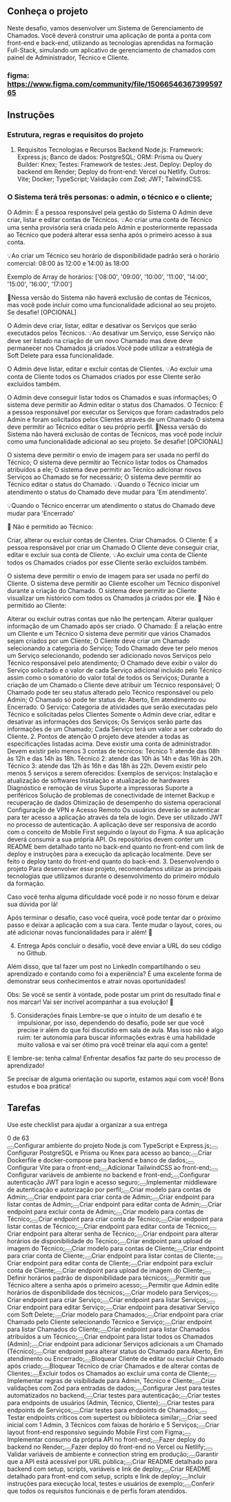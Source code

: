 ## Conheça o projeto

Neste desafio, vamos desenvolver um Sistema de Gerenciamento de Chamados. Você deverá construir uma aplicação de ponta a ponta com front-end e back-end, utilizando as tecnologias aprendidas na formação Full-Stack, simulando um aplicativo de gerenciamento de chamados com painel de Administrador, Técnico e Cliente.

### figma: https://www.figma.com/community/file/1506654636739959765

## Instruções

### Estrutura, regras e requisitos do projeto

1. Requisitos
   Tecnologias e Recursos
   Backend Node.js:
   Framework: Express.js;
   Banco de dados: PostgreSQL;
   ORM: Prisma ou Query Builder: Knex;
   Testes:
   Framework de testes: Jest.
   Deploy:
   Deploy do backend em Render;
   Deploy do front-end: Vercel ou Netlify.
   Outros:
   Vite;
   Docker;
   TypeScript;
   Validação com Zod;
   JWT;
   TailwindCSS.

### O Sistema terá três personas: o admin, o técnico e o cliente;

O Admin: É a pessoa responsável pela gestão do Sistema
O Admin deve criar, listar e editar contas de Técnicos.
💡Ao criar uma conta de Técnico uma senha provisória será criada pelo Admin e posteriormente repassada ao Técnico que poderá alterar essa senha após o primeiro acesso à sua conta.

💡Ao criar um Técnico seu horário de disponibilidade padrão será o horário comercial: 08:00 às 12:00 e 14:00 às 18:00

Exemplo de Array de horários: ['08:00', '09:00', '10:00', '11:00', '14:00', '15:00', '16:00', '17:00']

🚩Nessa versão do Sistema não haverá exclusão de contas de Técnicos, mas você pode incluir como uma funcionalidade adicional ao seu projeto. Se desafie! [OPCIONAL]

O Admin deve criar, listar, editar e desativar os Serviços que serão executados pelos Técnicos.
💡Ao desativar um Serviço, esse Serviço não deve ser listado na criação de um novo Chamado mas deve deve permanecer nos Chamados já criados.Você pode utilizar a estratégia de Soft Delete para essa funcionalidade.

O Admin deve listar, editar e excluir contas de Clientes.
💡️Ao excluir uma conta de Cliente todos os Chamados criados por esse Cliente serão excluídos também.

O Admin deve conseguir listar todos os Chamados e suas informações;
O sistema deve permitir ao Admin editar o status dos Chamados.
O Técnico: É a pessoa responsável por executar os Serviços que foram cadastrados pelo Admin e foram solicitados pelos Clientes através de um Chamado
O sistema deve permitir ao Técnico editar o seu próprio perfil.
🚩Nessa versão do Sistema não haverá exclusão de contas de Técnicos, mas você pode incluir como uma funcionalidade adicional ao seu projeto. Se desafie! [OPCIONAL]

O sistema deve permitir o envio de imagem para ser usada no perfil do Técnico;
O sistema deve permitir ao Técnico listar todos os Chamados atribuídos a ele;
O sistema deve permitir ao Técnico adicionar novos Serviços ao Chamado se for necessário;
O sistema deve permitir ao Técnico editar o status do Chamado.
💡️Quando o Técnico iniciar um atendimento o status do Chamado deve mudar para 'Em atendimento'.

💡️Quando o Técnico encerrar um atendimento o status do Chamado deve mudar para 'Encerrado'

🚫 Não é permitido ao Técnico:

Criar, alterar ou excluir contas de Clientes.
Criar Chamados.
O Cliente: É a pessoa responsável por criar um Chamado
O Cliente deve conseguir criar, editar e excluir sua conta de Cliente.
💡️Ao excluir uma conta de Cliente todos os Chamados criados por esse Cliente serão excluídos também.

O sistema deve permitir o envio de imagem para ser usada no perfil do Cliente.
O sistema deve permitir ao Cliente escolher um Técnico disponível durante a criação do Chamado.
O sistema deve permitir ao Cliente visualizar um histórico com todos os Chamados já criados por ele.
🚫 Não é permitido ao Cliente:

Alterar ou excluir outras contas que não lhe pertençam.
Alterar qualquer informação de um Chamado após ser criado.
O Chamado: É a relação entre um Cliente e um Técnico
O sistema deve permitir que vários Chamados sejam criados por um Cliente;
O Cliente deve criar um Chamado selecionando a categoria do Serviço;
Todo Chamado deve ter pelo menos um Serviço selecionando, podendo ser adicionado novos Serviços pelo Técnico responsável pelo atendimento;
O Chamado deve exibir o valor do Serviço solicitado e o valor de cada Serviço adicional incluído pelo Técnico assim como o somatório do valor total de todos os Serviços;
Durante a criação de um Chamado o Cliente deve atribuir um Técnico responsável;
O Chamado pode ter seu status alterado pelo Técnico responsável ou pelo Admin;
O Chamado só pode ter status de: Aberto, Em atendimento ou Encerrado.
O Serviço: Categoria de atividades que serão executadas pelo Técnico e solicitadas pelos Clientes
Somente o Admin deve criar, editar e desativar as informações dos Serviços;
Os Serviços serão parte das informações de um Chamado;
Cada Serviço terá um valor a ser cobrado do Cliente. 2. Pontos de atenção
O projeto deve atender a todas as especificações listadas acima.
Deve existir uma conta de administrador.
Devem existir pelo menos 3 contas de técnicos:
Técnico 1: atende das 08h às 12h e das 14h às 18h.
Técnico 2: atende das 10h às 14h e das 16h às 20h.
Técnico 3: atende das 12h às 16h e das 18h às 22h.
Devem existir pelo menos 5 serviços a serem oferecidos:
Exemplos de serviços:
Instalação e atualização de softwares
Instalação e atualização de hardwares
Diagnóstico e remoção de vírus
Suporte a impressoras
Suporte a periféricos
Solução de problemas de conectividade de internet
Backup e recuperação de dados
Otimização de desempenho do sistema operacional
Configuração de VPN e Acesso Remoto
Os usuários deverão se autenticar para ter acesso a aplicação através da tela de login. Deve ser utilizado JWT no processo de autenticação.
A aplicação deve ser responsiva de acordo com o conceito de Mobile First seguindo o layout do Figma.
A sua aplicação deverá consumir a sua própria API.
Os repositórios devem conter um README bem detalhado tanto no back-end quanto no front-end com link de deploy e instruções para a execução da aplicação localmente.
Deve ser feito o deploy tanto do front-end quanto do back-end. 3. Desenvolvendo o projeto
Para desenvolver esse projeto, recomendamos utilizar as principais tecnologias que utilizamos durante o desenvolvimento do primeiro módulo da formação.

Caso você tenha alguma dificuldade você pode ir no nosso
fórum
e deixar sua dúvida por lá!

Após terminar o desafio, caso você queira, você pode tentar dar o próximo passo e deixar a aplicação com a sua cara. Tente mudar o layout, cores, ou até adicionar novas funcionalidades para ir além! 🚀

4. Entrega
   Após concluir o desafio, você deve enviar a URL do seu código no Github.

Além disso, que tal fazer um post no LinkedIn compartilhando o seu aprendizado e contando como foi a experiência? É uma excelente forma de demonstrar seus conhecimentos e atrair novas oportunidades!

Obs: Se você se sentir à vontade, pode postar um print do resultado final e nos marcar! Vai ser incrível acompanhar a sua evolução! 💜

5. Considerações finais
   Lembre-se que o intuito de um desafio é te impulsionar, por isso, dependendo do desafio, pode ser que você precise ir além do que foi discutido em sala de aula. Mas isso não é algo ruim: ter autonomia para buscar informações extras é uma habilidade muito valiosa e vai ser ótimo pra você treinar ela aqui com a gente!

E lembre-se: tenha calma! Enfrentar desafios faz parte do seu processo de aprendizado!

Se precisar de alguma orientação ou suporte, estamos aqui com você! Bons estudos e boa prática!

<div class="flex flex-col gap-5 rounded-md border border-gray-800 p-4 md:p-8 md:pt-7">
    <div class="flex items-center justify-between">
        <div class="flex flex-col">
            <h2 class="text-span text-xs font-bold">Tarefas</h2>
            <p class="text-span text-xs">Use este checklist para ajudar a organizar a sua entrega</p>
        </div>
        <div class="flex justify-center items-center gap-3 w-full max-w-28 max-md:hidden">
            <div class="relative w-full">
                <div
                    aria-valuemax="100"
                    aria-valuemin="0"
                    aria-valuenow="0"
                    aria-valuetext="0%"
                    role="progressbar"
                    data-state="loading"
                    data-value="0"
                    data-max="100"
                    class="relative overflow-hidden bg-gray-700 rounded-full w-full h-1"
                >
                    <div
                        data-state="loading"
                        data-value="0"
                        data-max="100"
                        class="w-full h-full transition-transform duration-700"
                        style="
                            transform: translateX(-100%);
                            background: linear-gradient(90deg, rgb(0, 129, 99) 0%, rgb(41, 224, 169) 100%);
                        "
                    ></div>
                </div>
            </div>
            <span class="flex-shrink-0 text-gray-100 text-xs AuiLinearProgress-rightLabel">0 de 63</span>
        </div>
    </div>
    <div class="flex flex-col gap-3">
        <label
            class="group inline-flex flex-shrink-0 select-none text-gray-200 hover:text-gray-100 transition-color items-center gap-3 text-sm leading-shorter [&amp;&gt;button[aria-checked=true]+span]:line-through [&amp;&gt;button]:m-0"
            ><button
                type="button"
                role="checkbox"
                aria-checked="false"
                data-state="unchecked"
                value="on"
                class="AuiCheckbox-root flex items-center justify-center flex-shrink-0 rounded-[4px] border-[1.5px] border-solid border-gray-400 bg-gray-900 data-[state=checked]:border-0 size-4 mt-[3px]"
            ></button
            ><span>Configurar ambiente do projeto Node.js com TypeScript e Express.js;</span></label
        ><label
            class="group inline-flex flex-shrink-0 select-none text-gray-200 hover:text-gray-100 transition-color items-center gap-3 text-sm leading-shorter [&amp;&gt;button[aria-checked=true]+span]:line-through [&amp;&gt;button]:m-0"
            ><button
                type="button"
                role="checkbox"
                aria-checked="false"
                data-state="unchecked"
                value="on"
                class="AuiCheckbox-root flex items-center justify-center flex-shrink-0 rounded-[4px] border-[1.5px] border-solid border-gray-400 bg-gray-900 data-[state=checked]:border-0 size-4 mt-[3px]"
            ></button
            ><span>Configurar PostgreSQL e Prisma ou Knex para acesso ao banco;</span></label
        ><label
            class="group inline-flex flex-shrink-0 select-none text-gray-200 hover:text-gray-100 transition-color items-center gap-3 text-sm leading-shorter [&amp;&gt;button[aria-checked=true]+span]:line-through [&amp;&gt;button]:m-0"
            ><button
                type="button"
                role="checkbox"
                aria-checked="false"
                data-state="unchecked"
                value="on"
                class="AuiCheckbox-root flex items-center justify-center flex-shrink-0 rounded-[4px] border-[1.5px] border-solid border-gray-400 bg-gray-900 data-[state=checked]:border-0 size-4 mt-[3px]"
            ></button
            ><span>Criar Dockerfile e docker-compose para backend e banco de dados;</span></label
        ><label
            class="group inline-flex flex-shrink-0 select-none text-gray-200 hover:text-gray-100 transition-color items-center gap-3 text-sm leading-shorter [&amp;&gt;button[aria-checked=true]+span]:line-through [&amp;&gt;button]:m-0"
            ><button
                type="button"
                role="checkbox"
                aria-checked="false"
                data-state="unchecked"
                value="on"
                class="AuiCheckbox-root flex items-center justify-center flex-shrink-0 rounded-[4px] border-[1.5px] border-solid border-gray-400 bg-gray-900 data-[state=checked]:border-0 size-4 mt-[3px]"
            ></button
            ><span>Configurar Vite para o front-end;</span></label
        ><label
            class="group inline-flex flex-shrink-0 select-none text-gray-200 hover:text-gray-100 transition-color items-center gap-3 text-sm leading-shorter [&amp;&gt;button[aria-checked=true]+span]:line-through [&amp;&gt;button]:m-0"
            ><button
                type="button"
                role="checkbox"
                aria-checked="false"
                data-state="unchecked"
                value="on"
                class="AuiCheckbox-root flex items-center justify-center flex-shrink-0 rounded-[4px] border-[1.5px] border-solid border-gray-400 bg-gray-900 data-[state=checked]:border-0 size-4 mt-[3px]"
            ></button
            ><span>Adicionar TailwindCSS ao front-end;</span></label
        ><label
            class="group inline-flex flex-shrink-0 select-none text-gray-200 hover:text-gray-100 transition-color items-center gap-3 text-sm leading-shorter [&amp;&gt;button[aria-checked=true]+span]:line-through [&amp;&gt;button]:m-0"
            ><button
                type="button"
                role="checkbox"
                aria-checked="false"
                data-state="unchecked"
                value="on"
                class="AuiCheckbox-root flex items-center justify-center flex-shrink-0 rounded-[4px] border-[1.5px] border-solid border-gray-400 bg-gray-900 data-[state=checked]:border-0 size-4 mt-[3px]"
            ></button
            ><span>Configurar variáveis de ambiente no backend e front-end;</span></label
        ><label
            class="group inline-flex flex-shrink-0 select-none text-gray-200 hover:text-gray-100 transition-color items-center gap-3 text-sm leading-shorter [&amp;&gt;button[aria-checked=true]+span]:line-through [&amp;&gt;button]:m-0"
            ><button
                type="button"
                role="checkbox"
                aria-checked="false"
                data-state="unchecked"
                value="on"
                class="AuiCheckbox-root flex items-center justify-center flex-shrink-0 rounded-[4px] border-[1.5px] border-solid border-gray-400 bg-gray-900 data-[state=checked]:border-0 size-4 mt-[3px]"
            ></button
            ><span>Configurar autenticação JWT para login e acesso seguro;</span></label
        ><label
            class="group inline-flex flex-shrink-0 select-none text-gray-200 hover:text-gray-100 transition-color items-center gap-3 text-sm leading-shorter [&amp;&gt;button[aria-checked=true]+span]:line-through [&amp;&gt;button]:m-0"
            ><button
                type="button"
                role="checkbox"
                aria-checked="false"
                data-state="unchecked"
                value="on"
                class="AuiCheckbox-root flex items-center justify-center flex-shrink-0 rounded-[4px] border-[1.5px] border-solid border-gray-400 bg-gray-900 data-[state=checked]:border-0 size-4 mt-[3px]"
            ></button
            ><span>Implementar middleware de autenticação e autorização por perfil;</span></label
        ><label
            class="group inline-flex flex-shrink-0 select-none text-gray-200 hover:text-gray-100 transition-color items-center gap-3 text-sm leading-shorter [&amp;&gt;button[aria-checked=true]+span]:line-through [&amp;&gt;button]:m-0"
            ><button
                type="button"
                role="checkbox"
                aria-checked="false"
                data-state="unchecked"
                value="on"
                class="AuiCheckbox-root flex items-center justify-center flex-shrink-0 rounded-[4px] border-[1.5px] border-solid border-gray-400 bg-gray-900 data-[state=checked]:border-0 size-4 mt-[3px]"
            ></button
            ><span>Criar modelo para contas de Admin;</span></label
        ><label
            class="group inline-flex flex-shrink-0 select-none text-gray-200 hover:text-gray-100 transition-color items-center gap-3 text-sm leading-shorter [&amp;&gt;button[aria-checked=true]+span]:line-through [&amp;&gt;button]:m-0"
            ><button
                type="button"
                role="checkbox"
                aria-checked="false"
                data-state="unchecked"
                value="on"
                class="AuiCheckbox-root flex items-center justify-center flex-shrink-0 rounded-[4px] border-[1.5px] border-solid border-gray-400 bg-gray-900 data-[state=checked]:border-0 size-4 mt-[3px]"
            ></button
            ><span>Criar endpoint para criar conta de Admin;</span></label
        ><label
            class="group inline-flex flex-shrink-0 select-none text-gray-200 hover:text-gray-100 transition-color items-center gap-3 text-sm leading-shorter [&amp;&gt;button[aria-checked=true]+span]:line-through [&amp;&gt;button]:m-0"
            ><button
                type="button"
                role="checkbox"
                aria-checked="false"
                data-state="unchecked"
                value="on"
                class="AuiCheckbox-root flex items-center justify-center flex-shrink-0 rounded-[4px] border-[1.5px] border-solid border-gray-400 bg-gray-900 data-[state=checked]:border-0 size-4 mt-[3px]"
            ></button
            ><span>Criar endpoint para listar contas de Admin;</span></label
        ><label
            class="group inline-flex flex-shrink-0 select-none text-gray-200 hover:text-gray-100 transition-color items-center gap-3 text-sm leading-shorter [&amp;&gt;button[aria-checked=true]+span]:line-through [&amp;&gt;button]:m-0"
            ><button
                type="button"
                role="checkbox"
                aria-checked="false"
                data-state="unchecked"
                value="on"
                class="AuiCheckbox-root flex items-center justify-center flex-shrink-0 rounded-[4px] border-[1.5px] border-solid border-gray-400 bg-gray-900 data-[state=checked]:border-0 size-4 mt-[3px]"
            ></button
            ><span>Criar endpoint para editar conta de Admin;</span></label
        ><label
            class="group inline-flex flex-shrink-0 select-none text-gray-200 hover:text-gray-100 transition-color items-center gap-3 text-sm leading-shorter [&amp;&gt;button[aria-checked=true]+span]:line-through [&amp;&gt;button]:m-0"
            ><button
                type="button"
                role="checkbox"
                aria-checked="false"
                data-state="unchecked"
                value="on"
                class="AuiCheckbox-root flex items-center justify-center flex-shrink-0 rounded-[4px] border-[1.5px] border-solid border-gray-400 bg-gray-900 data-[state=checked]:border-0 size-4 mt-[3px]"
            ></button
            ><span>Criar endpoint para excluir conta de Admin;</span></label
        ><label
            class="group inline-flex flex-shrink-0 select-none text-gray-200 hover:text-gray-100 transition-color items-center gap-3 text-sm leading-shorter [&amp;&gt;button[aria-checked=true]+span]:line-through [&amp;&gt;button]:m-0"
            ><button
                type="button"
                role="checkbox"
                aria-checked="false"
                data-state="unchecked"
                value="on"
                class="AuiCheckbox-root flex items-center justify-center flex-shrink-0 rounded-[4px] border-[1.5px] border-solid border-gray-400 bg-gray-900 data-[state=checked]:border-0 size-4 mt-[3px]"
            ></button
            ><span>Criar modelo para contas de Técnico;</span></label
        ><label
            class="group inline-flex flex-shrink-0 select-none text-gray-200 hover:text-gray-100 transition-color items-center gap-3 text-sm leading-shorter [&amp;&gt;button[aria-checked=true]+span]:line-through [&amp;&gt;button]:m-0"
            ><button
                type="button"
                role="checkbox"
                aria-checked="false"
                data-state="unchecked"
                value="on"
                class="AuiCheckbox-root flex items-center justify-center flex-shrink-0 rounded-[4px] border-[1.5px] border-solid border-gray-400 bg-gray-900 data-[state=checked]:border-0 size-4 mt-[3px]"
            ></button
            ><span>Criar endpoint para criar conta de Técnico;</span></label
        ><label
            class="group inline-flex flex-shrink-0 select-none text-gray-200 hover:text-gray-100 transition-color items-center gap-3 text-sm leading-shorter [&amp;&gt;button[aria-checked=true]+span]:line-through [&amp;&gt;button]:m-0"
            ><button
                type="button"
                role="checkbox"
                aria-checked="false"
                data-state="unchecked"
                value="on"
                class="AuiCheckbox-root flex items-center justify-center flex-shrink-0 rounded-[4px] border-[1.5px] border-solid border-gray-400 bg-gray-900 data-[state=checked]:border-0 size-4 mt-[3px]"
            ></button
            ><span>Criar endpoint para listar contas de Técnico;</span></label
        ><label
            class="group inline-flex flex-shrink-0 select-none text-gray-200 hover:text-gray-100 transition-color items-center gap-3 text-sm leading-shorter [&amp;&gt;button[aria-checked=true]+span]:line-through [&amp;&gt;button]:m-0"
            ><button
                type="button"
                role="checkbox"
                aria-checked="false"
                data-state="unchecked"
                value="on"
                class="AuiCheckbox-root flex items-center justify-center flex-shrink-0 rounded-[4px] border-[1.5px] border-solid border-gray-400 bg-gray-900 data-[state=checked]:border-0 size-4 mt-[3px]"
            ></button
            ><span>Criar endpoint para editar conta de Técnico;</span></label
        ><label
            class="group inline-flex flex-shrink-0 select-none text-gray-200 hover:text-gray-100 transition-color items-center gap-3 text-sm leading-shorter [&amp;&gt;button[aria-checked=true]+span]:line-through [&amp;&gt;button]:m-0"
            ><button
                type="button"
                role="checkbox"
                aria-checked="false"
                data-state="unchecked"
                value="on"
                class="AuiCheckbox-root flex items-center justify-center flex-shrink-0 rounded-[4px] border-[1.5px] border-solid border-gray-400 bg-gray-900 data-[state=checked]:border-0 size-4 mt-[3px]"
            ></button
            ><span>Criar endpoint para alterar senha de Técnico;</span></label
        ><label
            class="group inline-flex flex-shrink-0 select-none text-gray-200 hover:text-gray-100 transition-color items-center gap-3 text-sm leading-shorter [&amp;&gt;button[aria-checked=true]+span]:line-through [&amp;&gt;button]:m-0"
            ><button
                type="button"
                role="checkbox"
                aria-checked="false"
                data-state="unchecked"
                value="on"
                class="AuiCheckbox-root flex items-center justify-center flex-shrink-0 rounded-[4px] border-[1.5px] border-solid border-gray-400 bg-gray-900 data-[state=checked]:border-0 size-4 mt-[3px]"
            ></button
            ><span>Criar endpoint para alterar horários de disponibilidade do Técnico;</span></label
        ><label
            class="group inline-flex flex-shrink-0 select-none text-gray-200 hover:text-gray-100 transition-color items-center gap-3 text-sm leading-shorter [&amp;&gt;button[aria-checked=true]+span]:line-through [&amp;&gt;button]:m-0"
            ><button
                type="button"
                role="checkbox"
                aria-checked="false"
                data-state="unchecked"
                value="on"
                class="AuiCheckbox-root flex items-center justify-center flex-shrink-0 rounded-[4px] border-[1.5px] border-solid border-gray-400 bg-gray-900 data-[state=checked]:border-0 size-4 mt-[3px]"
            ></button
            ><span>Criar endpoint para upload de imagem do Técnico;</span></label
        ><label
            class="group inline-flex flex-shrink-0 select-none text-gray-200 hover:text-gray-100 transition-color items-center gap-3 text-sm leading-shorter [&amp;&gt;button[aria-checked=true]+span]:line-through [&amp;&gt;button]:m-0"
            ><button
                type="button"
                role="checkbox"
                aria-checked="false"
                data-state="unchecked"
                value="on"
                class="AuiCheckbox-root flex items-center justify-center flex-shrink-0 rounded-[4px] border-[1.5px] border-solid border-gray-400 bg-gray-900 data-[state=checked]:border-0 size-4 mt-[3px]"
            ></button
            ><span>Criar modelo para contas de Cliente;</span></label
        ><label
            class="group inline-flex flex-shrink-0 select-none text-gray-200 hover:text-gray-100 transition-color items-center gap-3 text-sm leading-shorter [&amp;&gt;button[aria-checked=true]+span]:line-through [&amp;&gt;button]:m-0"
            ><button
                type="button"
                role="checkbox"
                aria-checked="false"
                data-state="unchecked"
                value="on"
                class="AuiCheckbox-root flex items-center justify-center flex-shrink-0 rounded-[4px] border-[1.5px] border-solid border-gray-400 bg-gray-900 data-[state=checked]:border-0 size-4 mt-[3px]"
            ></button
            ><span>Criar endpoint para criar conta de Cliente;</span></label
        ><label
            class="group inline-flex flex-shrink-0 select-none text-gray-200 hover:text-gray-100 transition-color items-center gap-3 text-sm leading-shorter [&amp;&gt;button[aria-checked=true]+span]:line-through [&amp;&gt;button]:m-0"
            ><button
                type="button"
                role="checkbox"
                aria-checked="false"
                data-state="unchecked"
                value="on"
                class="AuiCheckbox-root flex items-center justify-center flex-shrink-0 rounded-[4px] border-[1.5px] border-solid border-gray-400 bg-gray-900 data-[state=checked]:border-0 size-4 mt-[3px]"
            ></button
            ><span>Criar endpoint para listar contas de Cliente;</span></label
        ><label
            class="group inline-flex flex-shrink-0 select-none text-gray-200 hover:text-gray-100 transition-color items-center gap-3 text-sm leading-shorter [&amp;&gt;button[aria-checked=true]+span]:line-through [&amp;&gt;button]:m-0"
            ><button
                type="button"
                role="checkbox"
                aria-checked="false"
                data-state="unchecked"
                value="on"
                class="AuiCheckbox-root flex items-center justify-center flex-shrink-0 rounded-[4px] border-[1.5px] border-solid border-gray-400 bg-gray-900 data-[state=checked]:border-0 size-4 mt-[3px]"
            ></button
            ><span>Criar endpoint para editar conta de Cliente;</span></label
        ><label
            class="group inline-flex flex-shrink-0 select-none text-gray-200 hover:text-gray-100 transition-color items-center gap-3 text-sm leading-shorter [&amp;&gt;button[aria-checked=true]+span]:line-through [&amp;&gt;button]:m-0"
            ><button
                type="button"
                role="checkbox"
                aria-checked="false"
                data-state="unchecked"
                value="on"
                class="AuiCheckbox-root flex items-center justify-center flex-shrink-0 rounded-[4px] border-[1.5px] border-solid border-gray-400 bg-gray-900 data-[state=checked]:border-0 size-4 mt-[3px]"
            ></button
            ><span>Criar endpoint para excluir conta de Cliente;</span></label
        ><label
            class="group inline-flex flex-shrink-0 select-none text-gray-200 hover:text-gray-100 transition-color items-center gap-3 text-sm leading-shorter [&amp;&gt;button[aria-checked=true]+span]:line-through [&amp;&gt;button]:m-0"
            ><button
                type="button"
                role="checkbox"
                aria-checked="false"
                data-state="unchecked"
                value="on"
                class="AuiCheckbox-root flex items-center justify-center flex-shrink-0 rounded-[4px] border-[1.5px] border-solid border-gray-400 bg-gray-900 data-[state=checked]:border-0 size-4 mt-[3px]"
            ></button
            ><span>Criar endpoint para upload de imagem do Cliente;</span></label
        ><label
            class="group inline-flex flex-shrink-0 select-none text-gray-200 hover:text-gray-100 transition-color items-center gap-3 text-sm leading-shorter [&amp;&gt;button[aria-checked=true]+span]:line-through [&amp;&gt;button]:m-0"
            ><button
                type="button"
                role="checkbox"
                aria-checked="false"
                data-state="unchecked"
                value="on"
                class="AuiCheckbox-root flex items-center justify-center flex-shrink-0 rounded-[4px] border-[1.5px] border-solid border-gray-400 bg-gray-900 data-[state=checked]:border-0 size-4 mt-[3px]"
            ></button
            ><span>Definir horários padrão de disponibilidade para técnicos;</span></label
        ><label
            class="group inline-flex flex-shrink-0 select-none text-gray-200 hover:text-gray-100 transition-color items-center gap-3 text-sm leading-shorter [&amp;&gt;button[aria-checked=true]+span]:line-through [&amp;&gt;button]:m-0"
            ><button
                type="button"
                role="checkbox"
                aria-checked="false"
                data-state="unchecked"
                value="on"
                class="AuiCheckbox-root flex items-center justify-center flex-shrink-0 rounded-[4px] border-[1.5px] border-solid border-gray-400 bg-gray-900 data-[state=checked]:border-0 size-4 mt-[3px]"
            ></button
            ><span>Permitir que Técnico altere a senha após o primeiro acesso;</span></label
        ><label
            class="group inline-flex flex-shrink-0 select-none text-gray-200 hover:text-gray-100 transition-color items-center gap-3 text-sm leading-shorter [&amp;&gt;button[aria-checked=true]+span]:line-through [&amp;&gt;button]:m-0"
            ><button
                type="button"
                role="checkbox"
                aria-checked="false"
                data-state="unchecked"
                value="on"
                class="AuiCheckbox-root flex items-center justify-center flex-shrink-0 rounded-[4px] border-[1.5px] border-solid border-gray-400 bg-gray-900 data-[state=checked]:border-0 size-4 mt-[3px]"
            ></button
            ><span>Permitir que Admin edite horários de disponibilidade dos técnicos;</span></label
        ><label
            class="group inline-flex flex-shrink-0 select-none text-gray-200 hover:text-gray-100 transition-color items-center gap-3 text-sm leading-shorter [&amp;&gt;button[aria-checked=true]+span]:line-through [&amp;&gt;button]:m-0"
            ><button
                type="button"
                role="checkbox"
                aria-checked="false"
                data-state="unchecked"
                value="on"
                class="AuiCheckbox-root flex items-center justify-center flex-shrink-0 rounded-[4px] border-[1.5px] border-solid border-gray-400 bg-gray-900 data-[state=checked]:border-0 size-4 mt-[3px]"
            ></button
            ><span>Criar modelo para Serviços;</span></label
        ><label
            class="group inline-flex flex-shrink-0 select-none text-gray-200 hover:text-gray-100 transition-color items-center gap-3 text-sm leading-shorter [&amp;&gt;button[aria-checked=true]+span]:line-through [&amp;&gt;button]:m-0"
            ><button
                type="button"
                role="checkbox"
                aria-checked="false"
                data-state="unchecked"
                value="on"
                class="AuiCheckbox-root flex items-center justify-center flex-shrink-0 rounded-[4px] border-[1.5px] border-solid border-gray-400 bg-gray-900 data-[state=checked]:border-0 size-4 mt-[3px]"
            ></button
            ><span>Criar endpoint para criar Serviço;</span></label
        ><label
            class="group inline-flex flex-shrink-0 select-none text-gray-200 hover:text-gray-100 transition-color items-center gap-3 text-sm leading-shorter [&amp;&gt;button[aria-checked=true]+span]:line-through [&amp;&gt;button]:m-0"
            ><button
                type="button"
                role="checkbox"
                aria-checked="false"
                data-state="unchecked"
                value="on"
                class="AuiCheckbox-root flex items-center justify-center flex-shrink-0 rounded-[4px] border-[1.5px] border-solid border-gray-400 bg-gray-900 data-[state=checked]:border-0 size-4 mt-[3px]"
            ></button
            ><span>Criar endpoint para listar Serviços;</span></label
        ><label
            class="group inline-flex flex-shrink-0 select-none text-gray-200 hover:text-gray-100 transition-color items-center gap-3 text-sm leading-shorter [&amp;&gt;button[aria-checked=true]+span]:line-through [&amp;&gt;button]:m-0"
            ><button
                type="button"
                role="checkbox"
                aria-checked="false"
                data-state="unchecked"
                value="on"
                class="AuiCheckbox-root flex items-center justify-center flex-shrink-0 rounded-[4px] border-[1.5px] border-solid border-gray-400 bg-gray-900 data-[state=checked]:border-0 size-4 mt-[3px]"
            ></button
            ><span>Criar endpoint para editar Serviço;</span></label
        ><label
            class="group inline-flex flex-shrink-0 select-none text-gray-200 hover:text-gray-100 transition-color items-center gap-3 text-sm leading-shorter [&amp;&gt;button[aria-checked=true]+span]:line-through [&amp;&gt;button]:m-0"
            ><button
                type="button"
                role="checkbox"
                aria-checked="false"
                data-state="unchecked"
                value="on"
                class="AuiCheckbox-root flex items-center justify-center flex-shrink-0 rounded-[4px] border-[1.5px] border-solid border-gray-400 bg-gray-900 data-[state=checked]:border-0 size-4 mt-[3px]"
            ></button
            ><span>Criar endpoint para desativar Serviço com Soft Delete;</span></label
        ><label
            class="group inline-flex flex-shrink-0 select-none text-gray-200 hover:text-gray-100 transition-color items-center gap-3 text-sm leading-shorter [&amp;&gt;button[aria-checked=true]+span]:line-through [&amp;&gt;button]:m-0"
            ><button
                type="button"
                role="checkbox"
                aria-checked="false"
                data-state="unchecked"
                value="on"
                class="AuiCheckbox-root flex items-center justify-center flex-shrink-0 rounded-[4px] border-[1.5px] border-solid border-gray-400 bg-gray-900 data-[state=checked]:border-0 size-4 mt-[3px]"
            ></button
            ><span>Criar modelo para Chamados;</span></label
        ><label
            class="group inline-flex flex-shrink-0 select-none text-gray-200 hover:text-gray-100 transition-color items-center gap-3 text-sm leading-shorter [&amp;&gt;button[aria-checked=true]+span]:line-through [&amp;&gt;button]:m-0"
            ><button
                type="button"
                role="checkbox"
                aria-checked="false"
                data-state="unchecked"
                value="on"
                class="AuiCheckbox-root flex items-center justify-center flex-shrink-0 rounded-[4px] border-[1.5px] border-solid border-gray-400 bg-gray-900 data-[state=checked]:border-0 size-4 mt-[3px]"
            ></button
            ><span>Criar endpoint para criar Chamado pelo Cliente selecionando Técnico e Serviço;</span></label
        ><label
            class="group inline-flex flex-shrink-0 select-none text-gray-200 hover:text-gray-100 transition-color items-center gap-3 text-sm leading-shorter [&amp;&gt;button[aria-checked=true]+span]:line-through [&amp;&gt;button]:m-0"
            ><button
                type="button"
                role="checkbox"
                aria-checked="false"
                data-state="unchecked"
                value="on"
                class="AuiCheckbox-root flex items-center justify-center flex-shrink-0 rounded-[4px] border-[1.5px] border-solid border-gray-400 bg-gray-900 data-[state=checked]:border-0 size-4 mt-[3px]"
            ></button
            ><span>Criar endpoint para listar Chamados do Cliente;</span></label
        ><label
            class="group inline-flex flex-shrink-0 select-none text-gray-200 hover:text-gray-100 transition-color items-center gap-3 text-sm leading-shorter [&amp;&gt;button[aria-checked=true]+span]:line-through [&amp;&gt;button]:m-0"
            ><button
                type="button"
                role="checkbox"
                aria-checked="false"
                data-state="unchecked"
                value="on"
                class="AuiCheckbox-root flex items-center justify-center flex-shrink-0 rounded-[4px] border-[1.5px] border-solid border-gray-400 bg-gray-900 data-[state=checked]:border-0 size-4 mt-[3px]"
            ></button
            ><span>Criar endpoint para listar Chamados atribuídos a um Técnico;</span></label
        ><label
            class="group inline-flex flex-shrink-0 select-none text-gray-200 hover:text-gray-100 transition-color items-center gap-3 text-sm leading-shorter [&amp;&gt;button[aria-checked=true]+span]:line-through [&amp;&gt;button]:m-0"
            ><button
                type="button"
                role="checkbox"
                aria-checked="false"
                data-state="unchecked"
                value="on"
                class="AuiCheckbox-root flex items-center justify-center flex-shrink-0 rounded-[4px] border-[1.5px] border-solid border-gray-400 bg-gray-900 data-[state=checked]:border-0 size-4 mt-[3px]"
            ></button
            ><span>Criar endpoint para listar todos os Chamados (Admin);</span></label
        ><label
            class="group inline-flex flex-shrink-0 select-none text-gray-200 hover:text-gray-100 transition-color items-center gap-3 text-sm leading-shorter [&amp;&gt;button[aria-checked=true]+span]:line-through [&amp;&gt;button]:m-0"
            ><button
                type="button"
                role="checkbox"
                aria-checked="false"
                data-state="unchecked"
                value="on"
                class="AuiCheckbox-root flex items-center justify-center flex-shrink-0 rounded-[4px] border-[1.5px] border-solid border-gray-400 bg-gray-900 data-[state=checked]:border-0 size-4 mt-[3px]"
            ></button
            ><span>Criar endpoint para adicionar Serviços adicionais a um Chamado (Técnico);</span></label
        ><label
            class="group inline-flex flex-shrink-0 select-none text-gray-200 hover:text-gray-100 transition-color items-center gap-3 text-sm leading-shorter [&amp;&gt;button[aria-checked=true]+span]:line-through [&amp;&gt;button]:m-0"
            ><button
                type="button"
                role="checkbox"
                aria-checked="false"
                data-state="unchecked"
                value="on"
                class="AuiCheckbox-root flex items-center justify-center flex-shrink-0 rounded-[4px] border-[1.5px] border-solid border-gray-400 bg-gray-900 data-[state=checked]:border-0 size-4 mt-[3px]"
            ></button
            ><span>Criar endpoint para alterar status do Chamado para Aberto, Em atendimento ou Encerrado;</span></label
        ><label
            class="group inline-flex flex-shrink-0 select-none text-gray-200 hover:text-gray-100 transition-color items-center gap-3 text-sm leading-shorter [&amp;&gt;button[aria-checked=true]+span]:line-through [&amp;&gt;button]:m-0"
            ><button
                type="button"
                role="checkbox"
                aria-checked="false"
                data-state="unchecked"
                value="on"
                class="AuiCheckbox-root flex items-center justify-center flex-shrink-0 rounded-[4px] border-[1.5px] border-solid border-gray-400 bg-gray-900 data-[state=checked]:border-0 size-4 mt-[3px]"
            ></button
            ><span>Bloquear Cliente de editar ou excluir Chamado após criado;</span></label
        ><label
            class="group inline-flex flex-shrink-0 select-none text-gray-200 hover:text-gray-100 transition-color items-center gap-3 text-sm leading-shorter [&amp;&gt;button[aria-checked=true]+span]:line-through [&amp;&gt;button]:m-0"
            ><button
                type="button"
                role="checkbox"
                aria-checked="false"
                data-state="unchecked"
                value="on"
                class="AuiCheckbox-root flex items-center justify-center flex-shrink-0 rounded-[4px] border-[1.5px] border-solid border-gray-400 bg-gray-900 data-[state=checked]:border-0 size-4 mt-[3px]"
            ></button
            ><span>Bloquear Técnico de criar Chamados e de alterar contas de Clientes;</span></label
        ><label
            class="group inline-flex flex-shrink-0 select-none text-gray-200 hover:text-gray-100 transition-color items-center gap-3 text-sm leading-shorter [&amp;&gt;button[aria-checked=true]+span]:line-through [&amp;&gt;button]:m-0"
            ><button
                type="button"
                role="checkbox"
                aria-checked="false"
                data-state="unchecked"
                value="on"
                class="AuiCheckbox-root flex items-center justify-center flex-shrink-0 rounded-[4px] border-[1.5px] border-solid border-gray-400 bg-gray-900 data-[state=checked]:border-0 size-4 mt-[3px]"
            ></button
            ><span>Excluir todos os Chamados ao excluir uma conta de Cliente;</span></label
        ><label
            class="group inline-flex flex-shrink-0 select-none text-gray-200 hover:text-gray-100 transition-color items-center gap-3 text-sm leading-shorter [&amp;&gt;button[aria-checked=true]+span]:line-through [&amp;&gt;button]:m-0"
            ><button
                type="button"
                role="checkbox"
                aria-checked="false"
                data-state="unchecked"
                value="on"
                class="AuiCheckbox-root flex items-center justify-center flex-shrink-0 rounded-[4px] border-[1.5px] border-solid border-gray-400 bg-gray-900 data-[state=checked]:border-0 size-4 mt-[3px]"
            ></button
            ><span>Implementar regras de visibilidade para Admin, Técnico e Cliente;</span></label
        ><label
            class="group inline-flex flex-shrink-0 select-none text-gray-200 hover:text-gray-100 transition-color items-center gap-3 text-sm leading-shorter [&amp;&gt;button[aria-checked=true]+span]:line-through [&amp;&gt;button]:m-0"
            ><button
                type="button"
                role="checkbox"
                aria-checked="false"
                data-state="unchecked"
                value="on"
                class="AuiCheckbox-root flex items-center justify-center flex-shrink-0 rounded-[4px] border-[1.5px] border-solid border-gray-400 bg-gray-900 data-[state=checked]:border-0 size-4 mt-[3px]"
            ></button
            ><span>Criar validações com Zod para entradas de dados;</span></label
        ><label
            class="group inline-flex flex-shrink-0 select-none text-gray-200 hover:text-gray-100 transition-color items-center gap-3 text-sm leading-shorter [&amp;&gt;button[aria-checked=true]+span]:line-through [&amp;&gt;button]:m-0"
            ><button
                type="button"
                role="checkbox"
                aria-checked="false"
                data-state="unchecked"
                value="on"
                class="AuiCheckbox-root flex items-center justify-center flex-shrink-0 rounded-[4px] border-[1.5px] border-solid border-gray-400 bg-gray-900 data-[state=checked]:border-0 size-4 mt-[3px]"
            ></button
            ><span>Configurar Jest para testes automatizados no backend;</span></label
        ><label
            class="group inline-flex flex-shrink-0 select-none text-gray-200 hover:text-gray-100 transition-color items-center gap-3 text-sm leading-shorter [&amp;&gt;button[aria-checked=true]+span]:line-through [&amp;&gt;button]:m-0"
            ><button
                type="button"
                role="checkbox"
                aria-checked="false"
                data-state="unchecked"
                value="on"
                class="AuiCheckbox-root flex items-center justify-center flex-shrink-0 rounded-[4px] border-[1.5px] border-solid border-gray-400 bg-gray-900 data-[state=checked]:border-0 size-4 mt-[3px]"
            ></button
            ><span>Criar testes para autenticação;</span></label
        ><label
            class="group inline-flex flex-shrink-0 select-none text-gray-200 hover:text-gray-100 transition-color items-center gap-3 text-sm leading-shorter [&amp;&gt;button[aria-checked=true]+span]:line-through [&amp;&gt;button]:m-0"
            ><button
                type="button"
                role="checkbox"
                aria-checked="false"
                data-state="unchecked"
                value="on"
                class="AuiCheckbox-root flex items-center justify-center flex-shrink-0 rounded-[4px] border-[1.5px] border-solid border-gray-400 bg-gray-900 data-[state=checked]:border-0 size-4 mt-[3px]"
            ></button
            ><span>Criar testes para endpoints de usuários (Admin, Técnico, Cliente);</span></label
        ><label
            class="group inline-flex flex-shrink-0 select-none text-gray-200 hover:text-gray-100 transition-color items-center gap-3 text-sm leading-shorter [&amp;&gt;button[aria-checked=true]+span]:line-through [&amp;&gt;button]:m-0"
            ><button
                type="button"
                role="checkbox"
                aria-checked="false"
                data-state="unchecked"
                value="on"
                class="AuiCheckbox-root flex items-center justify-center flex-shrink-0 rounded-[4px] border-[1.5px] border-solid border-gray-400 bg-gray-900 data-[state=checked]:border-0 size-4 mt-[3px]"
            ></button
            ><span>Criar testes para endpoints de Serviços;</span></label
        ><label
            class="group inline-flex flex-shrink-0 select-none text-gray-200 hover:text-gray-100 transition-color items-center gap-3 text-sm leading-shorter [&amp;&gt;button[aria-checked=true]+span]:line-through [&amp;&gt;button]:m-0"
            ><button
                type="button"
                role="checkbox"
                aria-checked="false"
                data-state="unchecked"
                value="on"
                class="AuiCheckbox-root flex items-center justify-center flex-shrink-0 rounded-[4px] border-[1.5px] border-solid border-gray-400 bg-gray-900 data-[state=checked]:border-0 size-4 mt-[3px]"
            ></button
            ><span>Criar testes para endpoints de Chamados;</span></label
        ><label
            class="group inline-flex flex-shrink-0 select-none text-gray-200 hover:text-gray-100 transition-color items-center gap-3 text-sm leading-shorter [&amp;&gt;button[aria-checked=true]+span]:line-through [&amp;&gt;button]:m-0"
            ><button
                type="button"
                role="checkbox"
                aria-checked="false"
                data-state="unchecked"
                value="on"
                class="AuiCheckbox-root flex items-center justify-center flex-shrink-0 rounded-[4px] border-[1.5px] border-solid border-gray-400 bg-gray-900 data-[state=checked]:border-0 size-4 mt-[3px]"
            ></button
            ><span>Testar endpoints críticos com supertest ou biblioteca similar;</span></label
        ><label
            class="group inline-flex flex-shrink-0 select-none text-gray-200 hover:text-gray-100 transition-color items-center gap-3 text-sm leading-shorter [&amp;&gt;button[aria-checked=true]+span]:line-through [&amp;&gt;button]:m-0"
            ><button
                type="button"
                role="checkbox"
                aria-checked="false"
                data-state="unchecked"
                value="on"
                class="AuiCheckbox-root flex items-center justify-center flex-shrink-0 rounded-[4px] border-[1.5px] border-solid border-gray-400 bg-gray-900 data-[state=checked]:border-0 size-4 mt-[3px]"
            ></button
            ><span>Criar seed inicial com 1 Admin, 3 Técnicos com faixas de horário e 5 Serviços;</span></label
        ><label
            class="group inline-flex flex-shrink-0 select-none text-gray-200 hover:text-gray-100 transition-color items-center gap-3 text-sm leading-shorter [&amp;&gt;button[aria-checked=true]+span]:line-through [&amp;&gt;button]:m-0"
            ><button
                type="button"
                role="checkbox"
                aria-checked="false"
                data-state="unchecked"
                value="on"
                class="AuiCheckbox-root flex items-center justify-center flex-shrink-0 rounded-[4px] border-[1.5px] border-solid border-gray-400 bg-gray-900 data-[state=checked]:border-0 size-4 mt-[3px]"
            ></button
            ><span>Criar layout front-end responsivo seguindo Mobile First com Figma;</span></label
        ><label
            class="group inline-flex flex-shrink-0 select-none text-gray-200 hover:text-gray-100 transition-color items-center gap-3 text-sm leading-shorter [&amp;&gt;button[aria-checked=true]+span]:line-through [&amp;&gt;button]:m-0"
            ><button
                type="button"
                role="checkbox"
                aria-checked="false"
                data-state="unchecked"
                value="on"
                class="AuiCheckbox-root flex items-center justify-center flex-shrink-0 rounded-[4px] border-[1.5px] border-solid border-gray-400 bg-gray-900 data-[state=checked]:border-0 size-4 mt-[3px]"
            ></button
            ><span>Implementar consumo da própria API no front-end;</span></label
        ><label
            class="group inline-flex flex-shrink-0 select-none text-gray-200 hover:text-gray-100 transition-color items-center gap-3 text-sm leading-shorter [&amp;&gt;button[aria-checked=true]+span]:line-through [&amp;&gt;button]:m-0"
            ><button
                type="button"
                role="checkbox"
                aria-checked="false"
                data-state="unchecked"
                value="on"
                class="AuiCheckbox-root flex items-center justify-center flex-shrink-0 rounded-[4px] border-[1.5px] border-solid border-gray-400 bg-gray-900 data-[state=checked]:border-0 size-4 mt-[3px]"
            ></button
            ><span>Fazer deploy do backend no Render;</span></label
        ><label
            class="group inline-flex flex-shrink-0 select-none text-gray-200 hover:text-gray-100 transition-color items-center gap-3 text-sm leading-shorter [&amp;&gt;button[aria-checked=true]+span]:line-through [&amp;&gt;button]:m-0"
            ><button
                type="button"
                role="checkbox"
                aria-checked="false"
                data-state="unchecked"
                value="on"
                class="AuiCheckbox-root flex items-center justify-center flex-shrink-0 rounded-[4px] border-[1.5px] border-solid border-gray-400 bg-gray-900 data-[state=checked]:border-0 size-4 mt-[3px]"
            ></button
            ><span>Fazer deploy do front-end no Vercel ou Netlify;</span></label
        ><label
            class="group inline-flex flex-shrink-0 select-none text-gray-200 hover:text-gray-100 transition-color items-center gap-3 text-sm leading-shorter [&amp;&gt;button[aria-checked=true]+span]:line-through [&amp;&gt;button]:m-0"
            ><button
                type="button"
                role="checkbox"
                aria-checked="false"
                data-state="unchecked"
                value="on"
                class="AuiCheckbox-root flex items-center justify-center flex-shrink-0 rounded-[4px] border-[1.5px] border-solid border-gray-400 bg-gray-900 data-[state=checked]:border-0 size-4 mt-[3px]"
            ></button
            ><span>Validar variáveis de ambiente e connection string em produção;</span></label
        ><label
            class="group inline-flex flex-shrink-0 select-none text-gray-200 hover:text-gray-100 transition-color items-center gap-3 text-sm leading-shorter [&amp;&gt;button[aria-checked=true]+span]:line-through [&amp;&gt;button]:m-0"
            ><button
                type="button"
                role="checkbox"
                aria-checked="false"
                data-state="unchecked"
                value="on"
                class="AuiCheckbox-root flex items-center justify-center flex-shrink-0 rounded-[4px] border-[1.5px] border-solid border-gray-400 bg-gray-900 data-[state=checked]:border-0 size-4 mt-[3px]"
            ></button
            ><span>Garantir que a API está acessível por URL pública;</span></label
        ><label
            class="group inline-flex flex-shrink-0 select-none text-gray-200 hover:text-gray-100 transition-color items-center gap-3 text-sm leading-shorter [&amp;&gt;button[aria-checked=true]+span]:line-through [&amp;&gt;button]:m-0"
            ><button
                type="button"
                role="checkbox"
                aria-checked="false"
                data-state="unchecked"
                value="on"
                class="AuiCheckbox-root flex items-center justify-center flex-shrink-0 rounded-[4px] border-[1.5px] border-solid border-gray-400 bg-gray-900 data-[state=checked]:border-0 size-4 mt-[3px]"
            ></button
            ><span>Criar README detalhado para backend com setup, scripts, variáveis e link de deploy;</span></label
        ><label
            class="group inline-flex flex-shrink-0 select-none text-gray-200 hover:text-gray-100 transition-color items-center gap-3 text-sm leading-shorter [&amp;&gt;button[aria-checked=true]+span]:line-through [&amp;&gt;button]:m-0"
            ><button
                type="button"
                role="checkbox"
                aria-checked="false"
                data-state="unchecked"
                value="on"
                class="AuiCheckbox-root flex items-center justify-center flex-shrink-0 rounded-[4px] border-[1.5px] border-solid border-gray-400 bg-gray-900 data-[state=checked]:border-0 size-4 mt-[3px]"
            ></button
            ><span>Criar README detalhado para front-end com setup, scripts e link de deploy;</span></label
        ><label
            class="group inline-flex flex-shrink-0 select-none text-gray-200 hover:text-gray-100 transition-color items-center gap-3 text-sm leading-shorter [&amp;&gt;button[aria-checked=true]+span]:line-through [&amp;&gt;button]:m-0"
            ><button
                type="button"
                role="checkbox"
                aria-checked="false"
                data-state="unchecked"
                value="on"
                class="AuiCheckbox-root flex items-center justify-center flex-shrink-0 rounded-[4px] border-[1.5px] border-solid border-gray-400 bg-gray-900 data-[state=checked]:border-0 size-4 mt-[3px]"
            ></button
            ><span>Incluir instruções para execução local, testes e usuários de exemplo;</span></label
        ><label
            class="group inline-flex flex-shrink-0 select-none text-gray-200 hover:text-gray-100 transition-color items-center gap-3 text-sm leading-shorter [&amp;&gt;button[aria-checked=true]+span]:line-through [&amp;&gt;button]:m-0"
            ><button
                type="button"
                role="checkbox"
                aria-checked="false"
                data-state="unchecked"
                value="on"
                class="AuiCheckbox-root flex items-center justify-center flex-shrink-0 rounded-[4px] border-[1.5px] border-solid border-gray-400 bg-gray-900 data-[state=checked]:border-0 size-4 mt-[3px]"
            ></button
            ><span>Conferir que todos os requisitos funcionais e de perfis foram atendidos.</span></label
        >
    </div>
</div>
